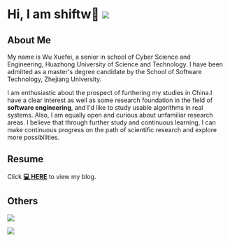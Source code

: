 # Hi, I am shiftw👋 ![](https://komarev.com/ghpvc/?username=shiftw041&color=blue&style=flat-square)
## About Me
My name is Wu Xuefei, a senior in school of Cyber Science and Engineering, Huazhong University of Science and Technology. I have been admitted as a master's degree candidate by the School of Software Technology, Zhejiang University.

I am enthusiastic about the prospect of furthering my studies in China.I have a clear interest as well as some research foundation in the field of **software engineering**, and I'd like to study usable algorithms in real systems. Also, I am equally open and curious about unfamiliar research areas. I believe that through further study and continuous learning, I can make continuous progress on the path of scientific research and explore more possibilities.
## Resume
<!--Click **[📝 CV-CN](https://shiftw041.github.io/online-resume/cn)** to view my resume in detail. And the English version is **[📝 CV-EN](https://shiftw041.github.io/online-resume/)** (Please refer to the CN version firstly, as the EN version may not be up-to-date.)-->

<!--Click **[💻 HERE](https://www.cnblogs.com/sinclaire)** or **[💻 SITE](https://shiftw041.github.io/site/)** to view my blog.-->
Click **[💻 HERE](https://www.cnblogs.com/sinclaire)** to view my blog.
## Others
<!--
[![shiftw041 stats](https://github-readme-stats.vercel.app/api?username=shiftw041&theme=dark&show_icons=true)](https://github.com/shiftw041)
-->
![](https://github-readme-streak-stats.herokuapp.com/?user=shiftw041&theme=dark)

![](https://github-readme-stats.vercel.app/api/top-langs/?username=shiftw041&layout=compact&theme=dark&card_width=445)
